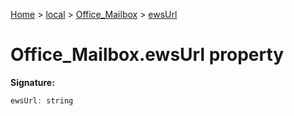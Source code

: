[Home](./index) &gt; [local](local.md) &gt; [Office\_Mailbox](local.office_mailbox.md) &gt; [ewsUrl](local.office_mailbox.ewsurl.md)

# Office\_Mailbox.ewsUrl property


**Signature:**
```javascript
ewsUrl: string
```
